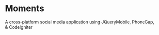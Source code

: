 Moments
=======

A cross-platform social media application using JQueryMobile, PhoneGap, &amp; CodeIgniter
